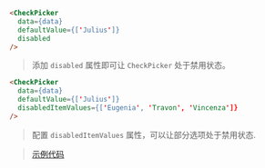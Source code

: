 ```html
<CheckPicker
  data={data}
  defaultValue={['Julius']}
  disabled
/>
```

> 添加 `disabled` 属性即可让 `CheckPicker` 处于禁用状态。


```html
<CheckPicker
  data={data}
  defaultValue={['Julius']}
  disabledItemValues={['Eugenia', 'Travon', 'Vincenza']}
/>
```

> 配置 `disabledItemValues` 属性，可以让部分选项处于禁用状态.


>[示例代码](https://github.com/rsuite/rsuite-checkpicker/blob/master/docs/examples/DisabledExample.js)


